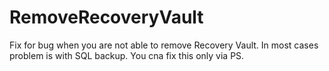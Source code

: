 # RemoveRecoveryVault
Fix for bug when you are not able to remove Recovery Vault. In most cases problem is with SQL backup. You cna fix this only via PS.
